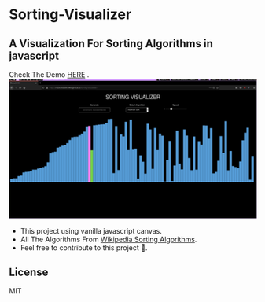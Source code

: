 # Sorting-Visualizer
## A Visualization For Sorting Algorithms in javascript

Check The Demo [HERE](https://mustafasalih1993.github.io/sorting-visualizer/) .
![Preview](/screenshots/Screenshot.png)

* This project using vanilla javascript canvas.
* All The Algorithms From [Wikipedia Sorting Algorithms](http://en.wikipedia.org/wiki/Sorting_algorithms).
* Feel free to contribute to this project 🙂.

## License
MIT
